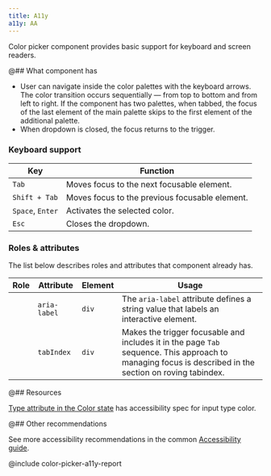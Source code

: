 ```yaml
---
title: A11y
a11y: AA
---
```


Color picker component provides basic support for keyboard and screen readers.

@## What component has

- User can navigate inside the color palettes with the keyboard arrows. The color transition occurs sequentially — from top to bottom and from left to right. If the component has two palettes, when tabbed, the focus of the last element of the main palette skips to the first element of the additional palette.
- When dropdown is closed, the focus returns to the trigger.

### Keyboard support

| Key              | Function                                       |
| ---------------- | ---------------------------------------------- |
| `Tab`            | Moves focus to the next focusable element.     |
| `Shift + Tab`    | Moves focus to the previous focusable element. |
| `Space`, `Enter` | Activates the selected color.                  |
| `Esc`            | Closes the dropdown.                           |

### Roles & attributes

The list below describes roles and attributes that component already has.

| Role | Attribute    | Element | Usage                                                                                                                                                   |
| ---- | ------------ | ------- | ------------------------------------------------------------------------------------------------------------------------------------------------------- |
|      | `aria-label` | `div`   | The `aria-label` attribute defines a string value that labels an interactive element.                                                                   |
|      | `tabIndex`   | `div`   | Makes the trigger focusable and includes it in the page `Tab` sequence. This approach to managing focus is described in the section on roving tabindex. |

@## Resources

[Type attribute in the Color state](https://w3c.github.io/html-aam/#el-input-color) has accessibility spec for input type color.

@## Other recommendations

See more accessibility recommendations in the common [Accessibility guide](/core-principles/a11y/).

@include color-picker-a11y-report
